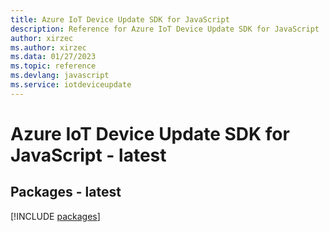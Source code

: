 ```yaml
---
title: Azure IoT Device Update SDK for JavaScript
description: Reference for Azure IoT Device Update SDK for JavaScript
author: xirzec
ms.author: xirzec
ms.data: 01/27/2023
ms.topic: reference
ms.devlang: javascript
ms.service: iotdeviceupdate
---
```

# Azure IoT Device Update SDK for JavaScript - latest
## Packages - latest
[!INCLUDE [packages](iot-device-update-index.md)]